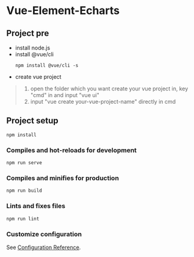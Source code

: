 # Vue-Element-Echarts

## Project pre
- install node.js
- install @vue/cli
  ```
  npm install @vue/cli -s
  ```
- create vue project
> 1. open the folder which you want create your vue project in, key "cmd" in and input "vue ui"
> 2. input "vue create your-vue-project-name" directly in cmd

## Project setup
```
npm install
```

### Compiles and hot-reloads for development
```
npm run serve
```

### Compiles and minifies for production
```
npm run build
```

### Lints and fixes files
```
npm run lint
```

### Customize configuration
See [Configuration Reference](https://cli.vuejs.org/config/).
